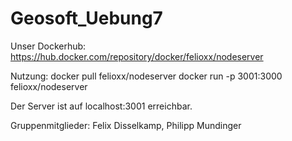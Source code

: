 # Geosoft_Uebung7

Unser Dockerhub: https://hub.docker.com/repository/docker/felioxx/nodeserver

Nutzung: docker pull felioxx/nodeserver
         docker run -p 3001:3000 felioxx/nodeserver

Der Server ist auf localhost:3001 erreichbar.

Gruppenmitglieder: Felix Disselkamp, Philipp Mundinger

